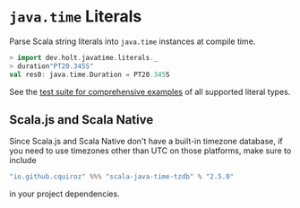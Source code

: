 # `java.time` Literals

Parse Scala string literals into `java.time` instances at compile time.

```scala
> import dev.holt.javatime.literals._
> duration"PT20.345S"
val res0: java.time.Duration = PT20.345S
```

See the [test suite for comprehensive examples](https://github.com/bpholt/java-time-literals/blob/main/core/shared/src/test/scala/dev/holt/javatime/JavaTimeSuite.scala)
of all supported literal types.

## Scala.js and Scala Native

Since Scala.js and Scala Native don't have a built-in timezone database, if you need to use
timezones other than UTC on those platforms, make sure to include

```scala
"io.github.cquiroz" %%% "scala-java-time-tzdb" % "2.5.0"
```

in your project dependencies.
